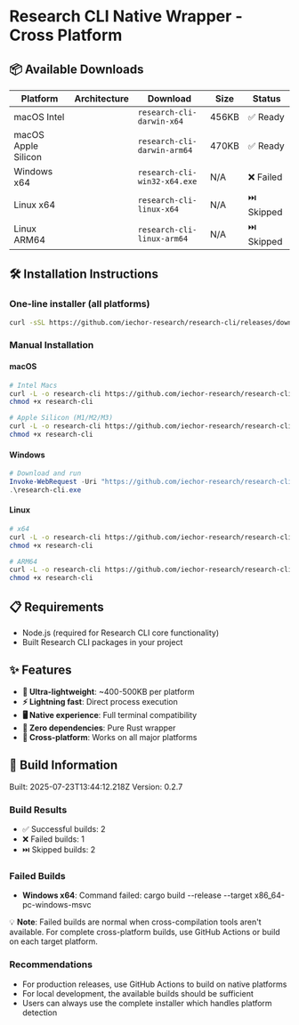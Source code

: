 # Research CLI Native Wrapper - Cross Platform

## 📦 Available Downloads

| Platform | Architecture | Download | Size | Status |
|----------|-------------|----------|------|--------|
| macOS Intel | | `research-cli-darwin-x64` | 456KB | ✅ Ready |
| macOS Apple Silicon | | `research-cli-darwin-arm64` | 470KB | ✅ Ready |
| Windows x64 | | `research-cli-win32-x64.exe` | N/A | ❌ Failed |
| Linux x64 | | `research-cli-linux-x64` | N/A | ⏭️ Skipped |
| Linux ARM64 | | `research-cli-linux-arm64` | N/A | ⏭️ Skipped |

## 🛠️ Installation Instructions

### One-line installer (all platforms)
```bash
curl -sSL https://github.com/iechor-research/research-cli/releases/download/v0.2.7-native/install-complete.sh | bash
```

### Manual Installation

#### macOS
```bash
# Intel Macs
curl -L -o research-cli https://github.com/iechor-research/research-cli/releases/download/v0.2.7-native/research-cli-darwin-x64
chmod +x research-cli

# Apple Silicon (M1/M2/M3)
curl -L -o research-cli https://github.com/iechor-research/research-cli/releases/download/v0.2.7-native/research-cli-darwin-arm64
chmod +x research-cli
```

#### Windows
```powershell
# Download and run
Invoke-WebRequest -Uri "https://github.com/iechor-research/research-cli/releases/download/v0.2.7-native/research-cli-win32-x64.exe" -OutFile "research-cli.exe"
.\research-cli.exe
```

#### Linux
```bash
# x64
curl -L -o research-cli https://github.com/iechor-research/research-cli/releases/download/v0.2.7-native/research-cli-linux-x64
chmod +x research-cli

# ARM64
curl -L -o research-cli https://github.com/iechor-research/research-cli/releases/download/v0.2.7-native/research-cli-linux-arm64
chmod +x research-cli
```

## 📋 Requirements

- Node.js (required for Research CLI core functionality)
- Built Research CLI packages in your project

## ✨ Features

- **🚀 Ultra-lightweight**: ~400-500KB per platform
- **⚡ Lightning fast**: Direct process execution
- **🖥️ Native experience**: Full terminal compatibility
- **🔧 Zero dependencies**: Pure Rust wrapper
- **📱 Cross-platform**: Works on all major platforms

## 🔧 Build Information

Built: 2025-07-23T13:44:12.218Z
Version: 0.2.7

### Build Results
- ✅ Successful builds: 2
- ❌ Failed builds: 1
- ⏭️ Skipped builds: 2


### Failed Builds
- **Windows x64**: Command failed: cargo build --release --target x86_64-pc-windows-msvc

💡 **Note**: Failed builds are normal when cross-compilation tools aren't available.
For complete cross-platform builds, use GitHub Actions or build on each target platform.


### Recommendations
- For production releases, use GitHub Actions to build on native platforms
- For local development, the available builds should be sufficient
- Users can always use the complete installer which handles platform detection
